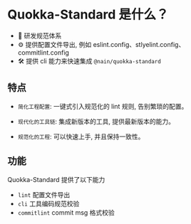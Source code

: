# Quokka-Standard 是什么？

- 📝 研发规范体系
- ⚙️ 提供配置文件导出, 例如 eslint.config、stlyelint.config、commitlint.config
- 🛠️ 提供 cli 能力来快速集成 `@nain/quokka-standard`

## 特点

- `简化工程配置`: 一键式引入规范化的 lint 规则, 告别繁琐的配置。

- `现代化的工具链`: 集成新版本的工具, 提供最新版本的能力。

- `规范化的工程`: 可以快速上手, 并且保持一致性。

## 功能

Quokka-Standard 提供了以下能力

- `lint` 配置文件导出
- `cli` 工具编码规范校验
- `commitlint` commit msg 格式校验
